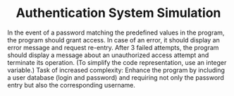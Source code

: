 <h1 align="center">Authentication System Simulation</h1>

<p>In the event of a password matching the predefined values in the program, the program should grant access. In case of an error, it should display an error message and request re-entry. After 3 failed attempts, the program should display a message about an unauthorized access attempt and terminate its operation. (To simplify the code representation, use an integer variable.)
Task of increased complexity: Enhance the program by including a user database (login and password) and requiring not only the password entry but also the corresponding username.</p>
